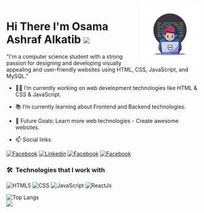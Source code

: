 
<img align="right" src="https://raw.githubusercontent.com/mohamedelkashef15/mohamedelkashef15/main/github-profile.png" width="30%">
<h1>
  Hi There I'm Osama Ashraf Alkatib
  <img src="https://media.giphy.com/media/hvRJCLFzcasrR4ia7z/giphy.gif" width="28">
</h1>
<p>
"I'm a computer science student with a strong passion for designing and developing visually appealing and user-friendly websites using HTML, CSS, JavaScript, and MySQL."
</p>

- 👨‍💻 I’m currently working on web development technologies like HTML & CSS & JavaScript.
- 📚 I’m currently learning about Frontend and Backend technologies.
- 🎯 Future Goals: Learn more web technologies - Create awesome websites.
  
- 📫 Social links
<p>
<a href="https://www.facebook.com/share/19VTh98yDo/"><img
    src="https://img.shields.io/badge/-Facebook-3b5998?style=flat&logo=facebook&logoColor=white" alt="Facebook"></a>
<a href="#"><img
    src="https://img.shields.io/badge/-Linkedin-0072b1?style=flat&logo=linkedin&logoColor=white" alt="Linkedin"></a>
<a href="https://www.instagram.com/osama.web.dev?igsh=MWRqcmNrc3VwOTJuZQ=="><img
    src="https://img.shields.io/badge/-Instagram-d62976?style=flat&logo=instagram&logoColor=white"
    alt="Facebook"></a>
<a href="https://youtube.com/channel/UC70K0VMVl1nALlpiBAiKCqg?si=l8H-FxrxV-ChKR2Q"><img
    src="https://img.shields.io/badge/-YouTube-c4302b?style=flat&logo=youtube&logoColor=white" alt="Facebook"></a>
</p>

### 🛠 &nbsp;Technologies that I work with
![HTML5](https://img.shields.io/badge/-HTML5-000000?style=flat&logo=html5)
![CSS](https://img.shields.io/badge/-CSS-000000?style=flat&logo=css3)
![JavaScript](https://img.shields.io/badge/-JavaScript-000000?style=flat&logo=javascript)
![ReactJs](https://img.shields.io/badge/-ReactJs-000000?style=flat&logo=react)



<!-- ![Top Langs](https://github-readme-stats.vercel.app/api/top-langs/?username=mohamedelkashef15&hide_progress=true) -->
![Top Langs](https://github-readme-stats.vercel.app/api/top-langs/?username=mohamedelkashef15&layout=compact)
<br>
<a href="https://komarev.com/ghpvc/?username=Osama-dev20&style=for-the-badge">
    <img src="https://komarev.com/ghpvc/?username=Osama-dev20&style=for-the-badge">
</a>

